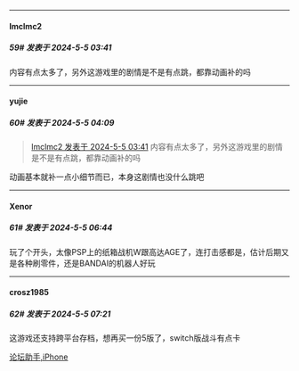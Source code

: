 ﻿
*****

####  lmclmc2  
##### 59#       发表于 2024-5-5 03:41

内容有点太多了，另外这游戏里的剧情是不是有点跳，都靠动画补的吗


*****

####  yujie  
##### 60#       发表于 2024-5-5 04:09

<blockquote><a href="httphttps://bbs.saraba1st.com/2b/forum.php?mod=redirect&amp;goto=findpost&amp;pid=64813747&amp;ptid=2177850" target="_blank">lmclmc2 发表于 2024-5-5 03:41</a>
内容有点太多了，另外这游戏里的剧情是不是有点跳，都靠动画补的吗</blockquote>
动画基本就补一点小细节而已，本身这剧情也没什么跳吧


*****

####  Xenor  
##### 61#       发表于 2024-5-5 06:44

玩了个开头，太像PSP上的纸箱战机W跟高达AGE了，连打击感都是，估计后期又是各种刷零件，还是BANDAI的机器人好玩


*****

####  crosz1985  
##### 62#       发表于 2024-5-5 07:21

这游戏还支持跨平台存档，想再买一份5版了，switch版战斗有点卡

[论坛助手,iPhone](https://bbs.saraba1st.com/2b/forum.php?mod=viewthread&amp;tid=2029836)

